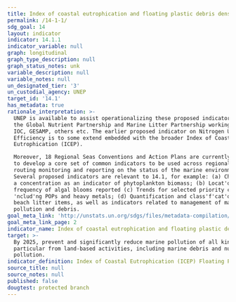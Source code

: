 ```yaml
---
title: Index of coastal eutrophication and floating plastic debris density
permalink: /14-1-1/
sdg_goal: 14
layout: indicator
indicator: 14.1.1
indicator_variable: null
graph: longitudinal
graph_type_description: null
graph_status_notes: unk
variable_description: null
variable_notes: null
un_designated_tier: '3'
un_custodial_agency: UNEP
target_id: '14.1'
has_metadata: true
rationale_interpretation: >-
  UNEP is available to assist operationalizing these proposed indicators through
  the Global Nutrient Partnership and Marine Litter Partnership working with
  IOC, GESAMP, others etc. The earlier proposed indicator on Nitrogen Use
  Efficiency is to some extend embedded with the broader Index of Coastal
  Eutrophication (ICEP). 

  Moreover, 18 Regional Seas Conventions and Action Plans are currently working
  to develop a core set of common indicators to be used across regional seas for
  routing monitoring and reporting on the status of the marine environment.
  Several proposed indicators are relevant to 14.1, for example: (a) Chlorophyll
  a concentration as an indicator of phytoplankton biomass; (b) Locat'ons and
  frequency of algal blooms reported (c) Trends for selected priority chemicals
  'nclud'ng POPs and heavy metals; (d) Quantification and class'f'cat'on of
  beach litter items, as well as indicators related to management of marine
  pollution and debris.
goal_meta_link: 'http://unstats.un.org/sdgs/files/metadata-compilation/Metadata-Goal-14.pdf'
goal_meta_link_page: 2
indicator_name: Index of coastal eutrophication and floating plastic debris density
target: >-
  By 2025, prevent and significantly reduce marine pollution of all kinds, in
  particular from land-based activities, including marine debris and nutrient
  pollution.
indicator_definition: Index of Coastal Eutrophication (ICEP) Floating Plastic Debris (Particles/Km2)
source_title: null
source_notes: null
published: false
dougtest: protected branch
---
```

